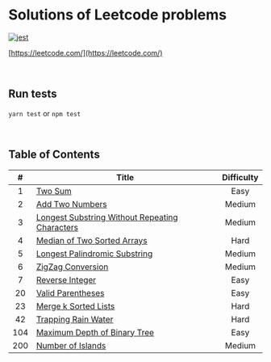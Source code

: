 # Solutions of Leetcode problems

[![jest](https://img.shields.io/badge/jest-25.1.0-green.svg)](https://jestjs.io/)

[https://leetcode.com/](https://leetcode.com/)

&nbsp;

## Run tests

`yarn test` or `npm test`

&nbsp;

## Table of Contents

|  #  | Title                                                                    | Difficulty |
| :-: | ------------------------------------------------------------------------ | :--------: |
|  1  | [Two Sum](_problems/pr_200215_01)                                        |    Easy    |
|  2  | [Add Two Numbers](_problems/pr_200215_02)                                |   Medium   |
|  3  | [Longest Substring Without Repeating Characters](_problems/pr_200215_03) |   Medium   |
|  4  | [Median of Two Sorted Arrays](_problems/pr_200216_01)                    |    Hard    |
|  5  | [Longest Palindromic Substring](_problems/pr_200216_02)                  |   Medium   |
|  6  | [ZigZag Conversion](_problems/pr_200217_01)                              |   Medium   |
|  7  | [Reverse Integer](_problems/pr_200220_01)                                |    Easy    |
| 20  | [Valid Parentheses](_problems/pr_200223_01)                              |    Easy    |
| 23  | [Merge k Sorted Lists](_problems/pr_200220_02)                           |    Hard    |
| 42  | [Trapping Rain Water](_problems/pr_200225_01)                            |    Hard    |
| 104 | [Maximum Depth of Binary Tree](_problems/pr_200220_03)                   |    Easy    |
| 200 | [Number of Islands](_problems/pr_200224_01)                              |   Medium   |
